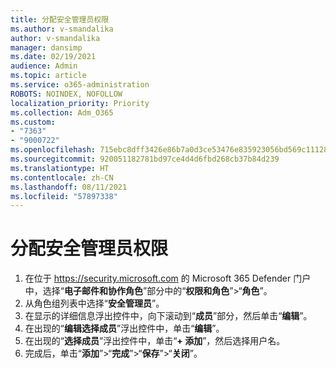 ```yaml
---
title: 分配安全管理员权限
ms.author: v-smandalika
author: v-smandalika
manager: dansimp
ms.date: 02/19/2021
audience: Admin
ms.topic: article
ms.service: o365-administration
ROBOTS: NOINDEX, NOFOLLOW
localization_priority: Priority
ms.collection: Adm_O365
ms.custom:
- "7363"
- "9000722"
ms.openlocfilehash: 715ebc8dff3426e86b7a0d3ce53476e835923056bd569c111282ec074a7cef9e
ms.sourcegitcommit: 920051182781bd97ce4d4d6fbd268cb37b84d239
ms.translationtype: HT
ms.contentlocale: zh-CN
ms.lasthandoff: 08/11/2021
ms.locfileid: "57897338"
---
```

# <a name="assign-the-security-administrator-permission"></a>分配安全管理员权限

1. 在位于 <https://security.microsoft.com> 的 Microsoft 365 Defender 门户中，选择“**电子邮件和协作角色**”部分中的“**权限和角色**”\>“**角色**”。
2. 从角色组列表中选择“**安全管理员**”。
3. 在显示的详细信息浮出控件中，向下滚动到“**成员**”部分，然后单击“**编辑**”。
4. 在出现的“**编辑选择成员**”浮出控件中，单击“**编辑**”。
5. 在出现的“**选择成员**”浮出控件中，单击“**+ 添加**”，然后选择用户名。
6. 完成后，单击“**添加**”\>“**完成**”\>“**保存**”\>“**关闭**”。
